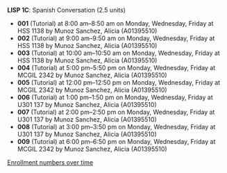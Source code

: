 **LISP 1C**: Spanish Conversation (2.5 units)

- **001** (Tutorial) at 8:00 am–8:50 am on Monday, Wednesday, Friday at HSS 1138 by Munoz Sanchez, Alicia (A01395510)
- **002** (Tutorial) at 9:00 am–9:50 am on Monday, Wednesday, Friday at HSS 1138 by Munoz Sanchez, Alicia (A01395510)
- **003** (Tutorial) at 10:00 am–10:50 am on Monday, Wednesday, Friday at HSS 1138 by Munoz Sanchez, Alicia (A01395510)
- **004** (Tutorial) at 5:00 pm–5:50 pm on Monday, Wednesday, Friday at MCGIL 2342 by Munoz Sanchez, Alicia (A01395510)
- **005** (Tutorial) at 12:00 pm–12:50 pm on Monday, Wednesday, Friday at MCGIL 2342 by Munoz Sanchez, Alicia (A01395510)
- **006** (Tutorial) at 1:00 pm–1:50 pm on Monday, Wednesday, Friday at U301 137 by Munoz Sanchez, Alicia (A01395510)
- **007** (Tutorial) at 2:00 pm–2:50 pm on Monday, Wednesday, Friday at U301 137 by Munoz Sanchez, Alicia (A01395510)
- **008** (Tutorial) at 3:00 pm–3:50 pm on Monday, Wednesday, Friday at U301 137 by Munoz Sanchez, Alicia (A01395510)
- **009** (Tutorial) at 6:00 pm–6:50 pm on Monday, Wednesday, Friday at MCGIL 2342 by Munoz Sanchez, Alicia (A01395510)

[Enrollment numbers over time](./LISP1C.tsv)
